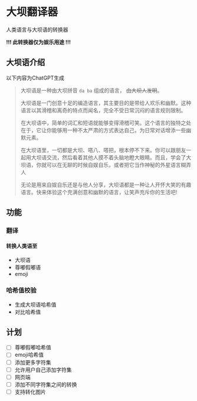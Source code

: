 # 大坝翻译器

人类语言与大坝语的转换器

**!!! 此转换器仅为娱乐用途 !!!**

## 大坝语介绍

以下内容为ChatGPT生成

>大坝语是一种由大坝拼音 `da ba` 组成的语言， ~~由大坝人发明~~。
>
>大坝语是一门创意十足的编造语言，其主要目的是带给人欢乐和幽默。这种语言以其滑稽和离奇的特点而闻名，完全不受日常沉闷的语言规则限制。
>
>在大坝语中，简单的词汇和短语就能够变得滑稽可笑。这个语言的独特之处在于，它让你能够用一种不太严肃的方式表达自己，为日常对话增添一些幽默元素。
>
>在大坝语里，一切都是大坝、嗒八、嗒把，根本停不下来。你可以跟朋友一起用大坝语交流，然后看着其他人摸不着头脑地瞪大眼睛。而且，学会了大坝语，你就可以在无聊的时候自娱自乐，或者把它当作神秘的外星语言糊弄人
>
>无论是用来自娱自乐还是与他人分享，大坝语都是一种让人开怀大笑的有趣语言。快来体验这个充满创意和幽默的语言，让笑声充斥你的生活吧!

## 功能

### 翻译

#### 转换人类语至

- 大坝语
- 尊嘟假嘟语
- emoji

### 哈希值校验

- 生成大坝语哈希值
- 对比哈希值

## 计划

- [ ] 尊嘟假嘟哈希值
- [ ] emoji哈希值
- [ ] 添加更多字符集
- [ ] 允许用户自己添加字符集
- [ ] 网页端
- [ ] 添加不同字符集之间的转换
- [ ] 支持转化图片
